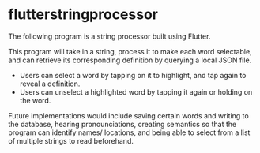 # flutterstringprocessor

<p> The following program is a string processor built using Flutter. </p>
<p> This program will take in a string, process it to make each word selectable, and can retrieve its corresponding definition by querying a local JSON file. </p>

  <ul>
    <li> Users can select a word by tapping on it to highlight, and tap again to reveal a definition. </li>
  <li> Users can unselect a highlighted word by tapping it again or holding on the word. </li>
    </ul>

<p> Future implementations would include saving certain words and writing to the database, hearing pronounciations, creating semantics so that the program can identify names/ locations, and being able to select from a list of multiple strings to read beforehand. </p> 
